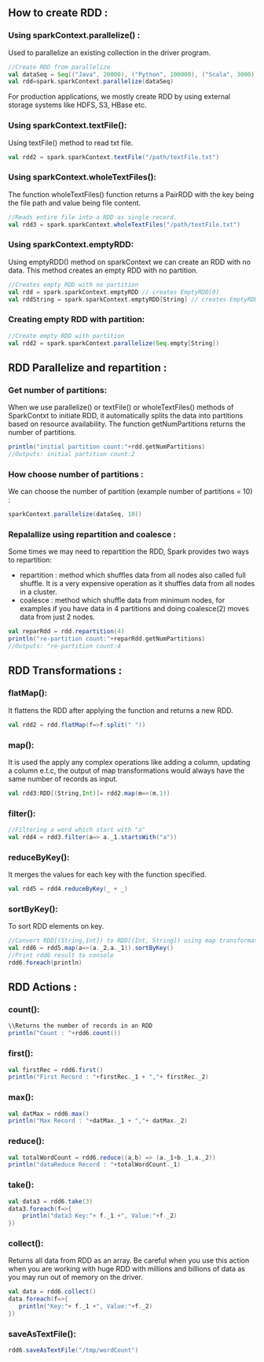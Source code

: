 How to create RDD : 
---------
### Using sparkContext.parallelize() : 
Used to parallelize an existing collection in the driver program.
```scala
//Create RDD from parallelize    
val dataSeq = Seq(("Java", 20000), ("Python", 100000), ("Scala", 3000))   
val rdd=spark.sparkContext.parallelize(dataSeq)
```
For production applications, we mostly create RDD by using external storage systems like HDFS, S3, HBase etc.

### Using sparkContext.textFile():
Using textFile() method to read txt file.
```scala
val rdd2 = spark.sparkContext.textFile("/path/textFile.txt")
```

### Using sparkContext.wholeTextFiles():
The function wholeTextFiles() function returns a PairRDD with the key being the file path and value being file content.
```scala 
//Reads entire file into a RDD as single record.
val rdd3 = spark.sparkContext.wholeTextFiles("/path/textFile.txt")
```
### Using sparkContext.emptyRDD:
Using emptyRDD() method on sparkContext we can create an RDD with no data. This method creates an empty RDD with no partition.
```scala 
//Creates empty RDD with no partition    
val rdd = spark.sparkContext.emptyRDD // creates EmptyRDD[0]
val rddString = spark.sparkContext.emptyRDD[String] // creates EmptyRDD[1]
```

### Creating empty RDD with partition:
```scala 
//Create empty RDD with partition
val rdd2 = spark.sparkContext.parallelize(Seq.empty[String])
```

RDD Parallelize and repartition :
----------
### Get number of partitions:
When we use parallelize() or textFile() or wholeTextFiles() methods of SparkContxt to initiate RDD, it automatically splits the data into partitions based on resource availability.
The function getNumPartitions returns the number of partitions.
```scala 
println("initial partition count:"+rdd.getNumPartitions)
//Outputs: initial partition count:2
```
### How choose number of partitions : 
We can choose the number of partition (example number of partitions = 10) : 
```scala
sparkContext.parallelize(dataSeq, 10))
```
### Repalallize using repartition and coalesce :
Some times we may need to repartition the RDD, Spark provides two ways to repartition:
- repartition : method which shuffles data from all nodes also called full shuffle. It is a very expensive operation as it shuffles data from all nodes in a cluster. 
- coalesce : method which shuffle data from minimum nodes, for examples if you have data in 4 partitions and doing coalesce(2) moves data from just 2 nodes.  
```scala
val reparRdd = rdd.repartition(4)
println("re-partition count:"+reparRdd.getNumPartitions)
//Outputs: "re-partition count:4
```

RDD Transformations : 
------------
### flatMap():
It flattens the RDD after applying the function and returns a new RDD.
```scala
val rdd2 = rdd.flatMap(f=>f.split(" "))
```

### map():
It is used the apply any complex operations like adding a column, updating a column e.t.c, the output of map transformations would always have the same number of records as input.
```scala
val rdd3:RDD[(String,Int)]= rdd2.map(m=>(m,1))
```

### filter():
```scala
//Filtering a word which start with "a"
val rdd4 = rdd3.filter(a=> a._1.startsWith("a"))
```

### reduceByKey():
It merges the values for each key with the function specified. 
```scala
val rdd5 = rdd4.reduceByKey(_ + _)
```
### sortByKey():
To sort RDD elements on key.
```scala
//Convert RDD[(String,Int]) to RDD[(Int, String]) using map transformation and apply sortByKey which ideally does sort on an integer value.
val rdd6 = rdd5.map(a=>(a._2,a._1)).sortByKey()
//Print rdd6 result to console
rdd6.foreach(println)
```

RDD Actions : 
------------
### count():
```scala
\\Returns the number of records in an RDD
println("Count : "+rdd6.count())
```

### first():
```scala
val firstRec = rdd6.first()
println("First Record : "+firstRec._1 + ","+ firstRec._2)
```

### max(): 
```scala
val datMax = rdd6.max()
println("Max Record : "+datMax._1 + ","+ datMax._2)
```

### reduce():
```scala
val totalWordCount = rdd6.reduce((a,b) => (a._1+b._1,a._2))
println("dataReduce Record : "+totalWordCount._1)
```

### take():
```scala
val data3 = rdd6.take(3)
data3.foreach(f=>{
    println("data3 Key:"+ f._1 +", Value:"+f._2)
})
```
### collect():
Returns all data from RDD as an array. Be careful when you use this action when you are working with huge RDD with millions and billions of data as you may run out of memory on the driver.
```scala
val data = rdd6.collect()
data.foreach(f=>{
   println("Key:"+ f._1 +", Value:"+f._2)
})
```

### saveAsTextFile():
```scala
rdd6.saveAsTextFile("/tmp/wordCount")
```



